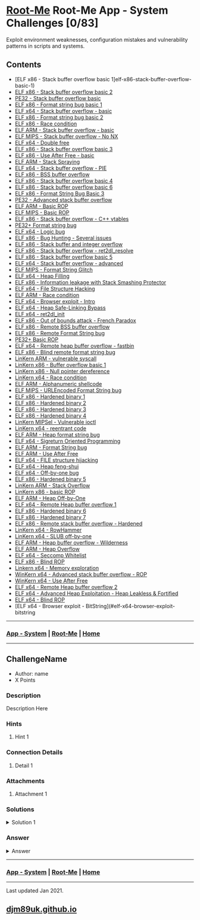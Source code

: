 # [Root-Me](./rootme.md) Root-Me App - System Challenges [0/83]

Exploit environment weaknesses, configuration mistakes and vulnerability patterns in scripts and systems. 

## Contents

- [ELF x86 - Stack buffer overflow basic 1]elf-x86-stack-buffer-overflow-basic-1)
- [ELF x86 - Stack buffer overflow basic 2](#elf-x86-stack-buffer-overflow-basic-2)
- [PE32 - Stack buffer overflow basic](#pe32-stack-buffer-overflow-basic)
- [ELF x86 - Format string bug basic 1](#elf-x86-format-string-bug-basic-1)
- [ELF x64 - Stack buffer overflow - basic](#elf-x64-stack-buffer-overflow-basic)
- [ELF x86 - Format string bug basic 2](#elf-x86-format-string-bug-basic-2)
- [ELF x86 - Race condition](#elf-x86-race-condition)
- [ELF ARM - Stack buffer overflow - basic](#elf-arm-stack-buffer-overflow-basic)
- [ELF MIPS - Stack buffer overflow - No NX](#elf-mips-stack-buffer-overflow-no-nx)
- [ELF x64 - Double free](#elf-x64-double-free)
- [ELF x86 - Stack buffer overflow basic 3](#elf-x86-stack-buffer-overflow-basic-3)
- [ELF x86 - Use After Free - basic](#elf-x86-use-after-free-basic)
- [ELF ARM - Stack Spraying](#elf-arm-stack-spraying)
- [ELF x64 - Stack buffer overflow - PIE](#elf-x64-stack-buffer-overflow-pie)
- [ELF x86 - BSS buffer overflow](#elf-x86-bss-buffer-overflow)
- [ELF x86 - Stack buffer overflow basic 4](#elf-x86-stack-buffer-overflow-basic-4)
- [ELF x86 - Stack buffer overflow basic 6](#elf-x86-stack-buffer-overflow-basic-6)
- [ELF x86 - Format String Bug Basic 3](#elf-x86-format-string-bug-basic-3)
- [PE32 - Advanced stack buffer overflow](#pe32-advanced-stack-buffer-overflow)
- [ELF ARM - Basic ROP](#elf-arm-basic-rop)
- [ELF MIPS - Basic ROP](#elf-mips-basic-rop)
- [ELF x86 - Stack buffer overflow - C++ vtables](#elf-x86-stack-buffer-overflow-c-vtables)
- [PE32+ Format string bug](#pe32-format-string-bug)
- [ELF x64 - Logic bug](#elf-x64-logic-bug)
- [ELF x86 - Bug Hunting - Several issues](#elf-x86-bug-hunting-several-issues)
- [ELF x86 - Stack buffer and integer overflow](#elf-x86-stack-buffer-and-integer-overflow)
- [ELF x86 - Stack buffer overflow - ret2dl_resolve](#elf-x86-stack-buffer-overflow-ret2dl-resolve)
- [ELF x86 - Stack buffer overflow basic 5](#elf-x86-stack-buffer-overflow-basic-5)
- [ELF x64 - Stack buffer overflow - advanced](#elf-x64-stack-buffer-overflow-advanced)
- [ELF MIPS - Format String Glitch](#elf-mips-format-string-glitch)
- [ELF x64 - Heap Filling](#elf-x64-heap-filling)
- [ELF x86 - Information leakage with Stack Smashing Protector](#elf-x86-information-leakage-with-stack-smashing-protector)
- [ELF x64 - File Structure Hacking](#elf-x64-file-structure-hacking)
- [ELF ARM - Race condition](#elf-arm-race-condition)
- [ELF x64 - Browser exploit - Intro](#elf-x64-browser-exploit-intro)
- [ELF x64 - Heap Safe-Linking Bypass](#elf-x64-heap-safe-linking-bypass)
- [ELF x64 - ret2dl_init](#elf-x64-ret2dl-init)
- [ELF x86 - Out of bounds attack - French Paradox](#elf-x86-out-of-bounds-attack-french-paradox)
- [ELF x86 - Remote BSS buffer overflow](#elf-x86-remote-bss-buffer-overflow)
- [ELF x86 - Remote Format String bug](#elf-x86-remote-format-string-bug)
- [PE32+ Basic ROP](#pe32-basic-rop)
- [ELF x64 - Remote heap buffer overflow - fastbin](#elf-x64-remote-heap-buffer-overflow-fastbin)
- [ELF x86 - Blind remote format string bug](#elf-x86-blind-remote-format-string-bug)
- [LinKern ARM - vulnerable syscall](#linkern-arm-vulnerable-syscall)
- [LinKern x86 - Buffer overflow basic 1](#linkern-x86-buffer-overflow-basic-1)
- [LinKern x86 - Null pointer dereference](#linkern-x86-null-pointer-dereference)
- [LinKern x64 - Race condition](#linkern-x64-race-condition)
- [ELF ARM - Alphanumeric shellcode](#elf-arm-alphanumeric-shellcode)
- [ELF MIPS - URLEncoded Format String bug](#elf-mips-urlencoded-format-string-bug)
- [ELF x86 - Hardened binary 1](#elf-x86-hardened-binary-1)
- [ELF x86 - Hardened binary 2](#elf-x86-hardened-binary-2)
- [ELF x86 - Hardened binary 3](#elf-x86-hardened-binary-3)
- [ELF x86 - Hardened binary 4](#elf-x86-hardened-binary-4)
- [LinKern MIPSel - Vulnerable ioctl](#linkern-mipsel-vulnerable-ioctl)
- [LinKern x64 - reentrant code](#linkern-x64-reentrant-code)
- [ELF ARM - Heap format string bug](#elf-arm-heap-format-string-bug)
- [ELF x64 - Sigreturn Oriented Programming](#elf-x64-sigreturn-oriented-programming)
- [ELF ARM - Format String bug](#elf-arm-format-string-bug)
- [ELF ARM - Use After Free](#elf-arm-use-after-free)
- [ELF x64 - FILE structure hijacking](#elf-x64-file-structure-hijacking)
- [ELF x64 - Heap feng-shui](#elf-x64-heap-feng-shui)
- [ELF x64 - Off-by-one bug](#elf-x64-off-by-one-bug)
- [ELF x86 - Hardened binary 5](#elf-x86-hardened-binary-5)
- [LinKern ARM - Stack Overflow](#linkern-arm-stack-overflow)
- [LinKern x86 - basic ROP](#linkern-x86-basic-rop)
- [ELF ARM - Heap Off-by-One](#elf-arm-heap-off-by-one)
- [ELF x64 - Remote Heap buffer overflow 1](#elf-x64-remote-heap-buffer-overflow-1)
- [ELF x86 - Hardened binary 6](#elf-x86-hardened-binary-6)
- [ELF x86 - Hardened binary 7](#elf-x86-hardened-binary-7)
- [ELF x86 - Remote stack buffer overflow - Hardened](#elf-x86-remote-stack-buffer-overflow-hardened)
- [LinKern x64 - RowHammer](#linkern-x64-rowhammer)
- [LinKern x64 - SLUB off-by-one](#linkern-x64-slub-off-by-one)
- [ELF ARM - Heap buffer overflow - Wilderness](#elf-arm-heap-buffer-overflow-wilderness)
- [ELF ARM - Heap Overflow](#elf-arm-heap-overflow)
- [ELF x64 - Seccomp Whitelist](#elf-x64-seccomp-whitelist)
- [ELF x86 - Blind ROP](#elf-x86-blind-rop)
- [Linkern x64 - Memory exploration](#linkern-x64-memory-exploration)
- [WinKern x64 - Advanced stack buffer overflow - ROP](#winkern-x64-advanced-stack-buffer-overflow-rop)
- [WinKern x64 - Use After Free](#winkern-x64-use-after-free)
- [ELF x64 - Remote Heap buffer overflow 2](#elf-x64-remote-heap-buffer-overflow-2)
- [ELF x64 - Advanced Heap Exploitation - Heap Leakless & Fortified](#elf-x64-advanced-heap-exploitation-heap-leakless-&-fortified)
- [ELF x64 - Blind ROP](#elf-x64-blind-rop)
- [ELF x64 - Browser exploit - BitString](#elf-x64-browser-exploit-bitstring

---

### [App - System](#contents) | [Root-Me](./rootme.md) | [Home](./index.md)

---

## ChallengeName

- Author: name
- X Points

### Description

Description Here

### Hints

1. Hint 1

### Connection Details

1. Detail 1

### Attachments

1. Attachment 1

### Solutions

<details>

<summary markdown="span">Solution 1</summary>

Detail here

</details>

### Answer

<details>

<summary markdown="span">Answer</summary>

~~~

~~~

</details>

---

### [App - System](#contents) | [Root-Me](./rootme.md) | [Home](./index.md)

---

Last updated Jan 2021.

## [djm89uk.github.io](https://djm89uk.github.io)
